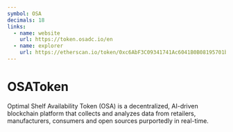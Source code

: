 ```yaml
---
symbol: OSA
decimals: 18
links:
  - name: website
    url: https://token.osadc.io/en
  - name: explorer
    url: https://etherscan.io/token/0xc6AbF3C09341741Ac6041B0B08195701bdFD460C
---
```


# OSAToken

Optimal Shelf Availability Token (OSA) is a decentralized, AI-driven blockchain platform that collects and analyzes data from retailers, manufacturers, consumers and open sources purportedly in real-time.
